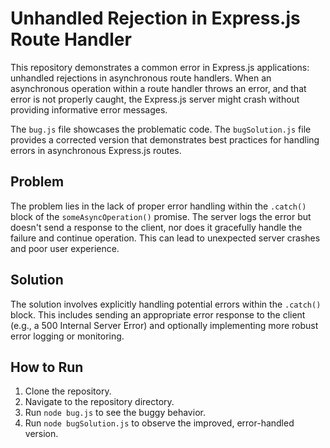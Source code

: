 # Unhandled Rejection in Express.js Route Handler

This repository demonstrates a common error in Express.js applications: unhandled rejections in asynchronous route handlers.  When an asynchronous operation within a route handler throws an error, and that error is not properly caught, the Express.js server might crash without providing informative error messages.

The `bug.js` file showcases the problematic code.  The `bugSolution.js` file provides a corrected version that demonstrates best practices for handling errors in asynchronous Express.js routes.

## Problem

The problem lies in the lack of proper error handling within the `.catch()` block of the `someAsyncOperation()` promise.  The server logs the error but doesn't send a response to the client, nor does it gracefully handle the failure and continue operation.  This can lead to unexpected server crashes and poor user experience.

## Solution

The solution involves explicitly handling potential errors within the `.catch()` block.  This includes sending an appropriate error response to the client (e.g., a 500 Internal Server Error) and optionally implementing more robust error logging or monitoring.

## How to Run

1. Clone the repository.
2. Navigate to the repository directory.
3. Run `node bug.js` to see the buggy behavior.
4. Run `node bugSolution.js` to observe the improved, error-handled version.